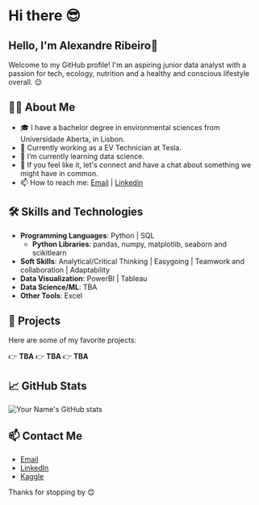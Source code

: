 # Hi there 😎

## Hello, I'm Alexandre Ribeiro👋

Welcome to my GitHub profile! 
I'm an aspiring junior data analyst with a passion for tech, ecology, nutrition and a healthy and conscious lifestyle overall. 😌

## 🧑‍💻 About Me

- 🎓 I have a bachelor degree in environmental sciences from Universidade Aberta, in Lisbon.
- 💼 Currently working as a EV Technician at Tesla.
- 🌱 I’m currently learning data science.
- 💬 If you feel like it, let's connect and have a chat about something we might have in common.
- 📫 How to reach me: [Email](alexandre.ribros95@gmail.com) | [Linkedin](https://www.linkedin.com/in/alexandre-ribeiro-264445279/)

## 🛠️ Skills and Technologies

- **Programming Languages**: Python | SQL
  - **Python Libraries**: pandas, numpy, matplotlib, seaborn and scikitlearn
- **Soft Skills**: Analytical/Critical Thinking | Easygoing | Teamwork and collaboration | Adaptability 
- **Data Visualization**: PowerBI | Tableau
- **Data Science/ML**: TBA
- **Other Tools**: Excel

## 🌟 Projects

Here are some of my favorite projects:

👉 **TBA**
👉 **TBA**
👉 **TBA**

## 📈 GitHub Stats

![Your Name's GitHub stats](https://github-readme-stats.vercel.app/api?username=h4Sh1G&show_icons=true&theme=radical)

## 📫 Contact Me

- [Email](alexandre.ribros95@gmail.com)
- [LinkedIn](https://www.linkedin.com/in/alexandre-ribeiro-264445279/)
- [Kaggle](https://www.kaggle.com/alexrribeiro)

Thanks for stopping by 😊
<!--
**h4Sh1G/h4Sh1G** is a ✨ _special_ ✨ repository because its `README.md` (this file) appears on your GitHub profile.

Here are some ideas to get you started:

- 🔭 I’m currently working on ...
- 🌱 I’m currently learning ...
- 👯 I’m looking to collaborate on ...
- 🤔 I’m looking for help with ...
- 💬 Ask me about ...
- 📫 How to reach me: ...
- 😄 Pronouns: ...
- ⚡ Fun fact: ...
-->
